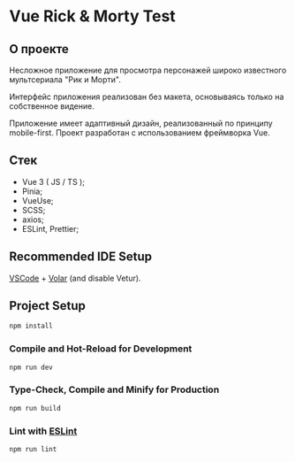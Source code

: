 # Vue Rick & Morty Test

## О проекте

Несложное приложение для просмотра персонажей широко известного мультсериала "Рик и Морти".

Интерфейс приложения реализован без макета, основываясь только на собственное видение.

Приложение имеет адаптивный дизайн, реализованный по принципу mobile-first. Проект разработан с использованием фреймворка Vue.

## Стек

- Vue 3 ( JS / TS );
- Pinia;
- VueUse;
- SCSS;
- axios;
- ESLint, Prettier;

## Recommended IDE Setup

[VSCode](https://code.visualstudio.com/) + [Volar](https://marketplace.visualstudio.com/items?itemName=Vue.volar) (and disable Vetur).

## Project Setup

```sh
npm install
```

### Compile and Hot-Reload for Development

```sh
npm run dev
```

### Type-Check, Compile and Minify for Production

```sh
npm run build
```

### Lint with [ESLint](https://eslint.org/)

```sh
npm run lint
```
